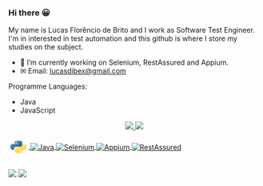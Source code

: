 ### Hi there 😀

My name is Lucas Florêncio de Brito and I work as Software Test Engineer. I'm in interested in test automation and this github is where I store my studies on the subject.

- 🔭 I’m currently working on Selenium, RestAssured and Appium.
- ✉  Email: lucasdibex@gmail.com

Programme Languages:
 - Java
 - JavaScript

<div align="center">
  <a href="https://github.com/lucasflorenciodebrito">
  <img height="180em" src="https://github-readme-stats.vercel.app/api?username=lucasflorenciodebrito&show_icons=true&theme=dracula&include_all_commits=true&count_private=true"/>
  <img height="180em" src="https://github-readme-stats.vercel.app/api/top-langs/?username=lucasflorenciodebrito&layout=compact&langs_count=7&theme=dracula"/>
   


</div>
<div style="display: inline_block"><br>
 
  <img align="center" alt="Python" height="30" width="40" src="https://raw.githubusercontent.com/devicons/devicon/master/icons/python/python-original.svg">
  <img align="center" alt="Java" height="30" width="40" src="https://cdn.jsdelivr.net/gh/devicons/devicon/icons/java/java-original.svg">
  <img align="center" alt="Selenium" height="30" width="40" src="https://img.icons8.com/officel/16/000000/selenium-test-automation.png">
  <img align="center" alt="Appium" height="30" width="40" src="https://e7.pngegg.com/pngimages/366/527/png-clipart-appium-test-automation-software-testing-selenium-ios-logo-purple-violet.png">
  <img align="center" alt="RestAssured" height="30" width="40" src="https://miro.medium.com/max/400/1*dbeTcEaIPgyZZ6aaC519RQ.png">


</div>
  
  ##
 
<div> 

  <a href = "mailto:lucasdibex@gmail.com"><img src="https://img.shields.io/badge/-Gmail-%23333?style=for-the-badge&logo=gmail&logoColor=white" target="_blank"></a>
  <a href="https://www.linkedin.com/in/lucas-flor%C3%AAncio-de-brito-b3a43a1b0/" target="_blank"><img src="https://img.shields.io/badge/-LinkedIn-%230077B5?style=for-the-badge&logo=linkedin&logoColor=white" target="_blank"></a> 
 
 
</div>
